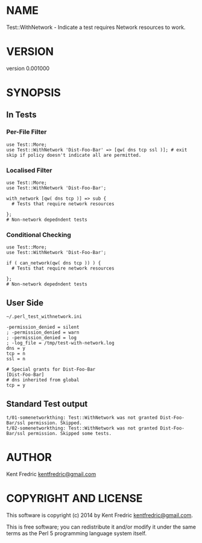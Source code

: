 # NAME

Test::WithNetwork - Indicate a test requires Network resources to work.

# VERSION

version 0.001000

# SYNOPSIS

## In Tests

### Per-File Filter

    use Test::More;
    use Test::WithNetwork 'Dist-Foo-Bar' => [qw( dns tcp ssl )]; # exit skip if policy doesn't indicate all are permitted.

### Localised Filter

    use Test::More;
    use Test::WithNetwork 'Dist-Foo-Bar';

    with_network [qw( dns tcp )] => sub {
      # Tests that require network resources

    };
    # Non-network depedndent tests

### Conditional Checking

    use Test::More;
    use Test::WithNetwork 'Dist-Foo-Bar';

    if ( can_network(qw( dns tcp )) ) {
      # Tests that require network resources

    };
    # Non-network depedndent tests

## User Side

`~/.perl_test_withnetwork.ini`

    -permission_denied = silent
    ; -permission_denied = warn
    ; -permission_denied = log
    ; -log_file = /tmp/test-with-network.log
    dns = y
    tcp = n
    ssl = n

    # Special grants for Dist-Foo-Bar
    [Dist-Foo-Bar]
    # dns inherited from global
    tcp = y

## Standard Test output

    t/01-somenetworkthing: Test::WithNetwork was not granted Dist-Foo-Bar/ssl permission. Skipped.
    t/02-somenetworkthing: Test::WithNetwork was not granted Dist-Foo-Bar/ssl permission. Skipped some tests.

# AUTHOR

Kent Fredric <kentfredric@gmail.com>

# COPYRIGHT AND LICENSE

This software is copyright (c) 2014 by Kent Fredric <kentfredric@gmail.com>.

This is free software; you can redistribute it and/or modify it under
the same terms as the Perl 5 programming language system itself.

